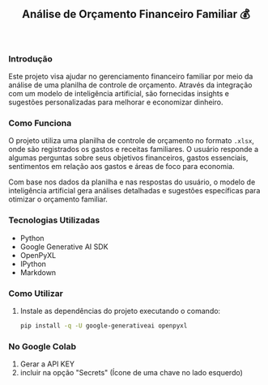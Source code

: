 <h2 align="center">
  <b>Análise de Orçamento Financeiro Familiar</b> 💰
</h2>

<br>

### Introdução

Este projeto visa ajudar no gerenciamento financeiro familiar por meio da análise de uma planilha de controle de orçamento. Através da integração com um modelo de inteligência artificial, são fornecidas insights e sugestões personalizadas para melhorar e economizar dinheiro.

### Como Funciona

O projeto utiliza uma planilha de controle de orçamento no formato `.xlsx`, onde são registrados os gastos e receitas familiares. O usuário responde a algumas perguntas sobre seus objetivos financeiros, gastos essenciais, sentimentos em relação aos gastos e áreas de foco para economia.

Com base nos dados da planilha e nas respostas do usuário, o modelo de inteligência artificial gera análises detalhadas e sugestões específicas para otimizar o orçamento familiar.

### Tecnologias Utilizadas

- Python
- Google Generative AI SDK
- OpenPyXL
- IPython
- Markdown

### Como Utilizar

1. Instale as dependências do projeto executando o comando:
   ```bash
   pip install -q -U google-generativeai openpyxl
### No Google Colab
1. Gerar a API KEY
2. incluir na opção "Secrets" (Ícone de uma chave no lado esquerdo)

